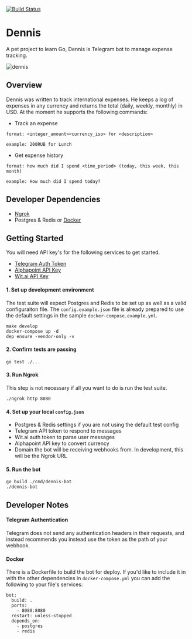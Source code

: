 [![Build Status](https://travis-ci.org/fmitra/dennis-bot.svg?branch=master)](https://travis-ci.org/fmitra/dennis-bot)

# Dennis

A pet project to learn Go, Dennis is Telegram bot to manage expense tracking.

![dennis](https://www.francismitra.com/static/misc/dennis/convo.jpg)

## Overview

Dennis was written to track international expenses. He keeps a log of expenses in any
currency and returns the total (daily, weekly, monthly) in USD. At the moment he
supports the following commands:

* Track an expense

```
format: <integer_amount><currency_iso> for <description>

example: 200RUB for Lunch
```

* Get expense history

```
format: how much did I spend <time_period> (today, this week, this month)

example: How much did I spend today?
```

## Developer Dependencies

* [Ngrok](https://ngrok.com/downlaod)
* Postgres & Redis or [Docker](https://www.docker.com/)

## Getting Started

You will need API key's for the following services to get started.

* [Telegram Auth Token](https://core.telegram.org/bots/api#authorizing-your-bot)
* [Alphapoint API Key](https://www.alphapoint.com/api/index.html)
* [Wit.ai API Key](https://wit.ai)

#### 1. Set up development environment

The test suite will expect Postgres and Redis to be set up as well as a valid
configuraiton file. The `config.example.json` file is already prepared to use the
default settings in the sample `docker-compose.example.yml`.

```
make develop
docker-compose up -d
dep ensure -vendor-only -v
```

#### 2. Confirm tests are passing

```
go test ./...
```

#### 3. Run Ngrok

This step is not necessary if all you want to do is run the test suite.

```
./ngrok http 8080
```

#### 4. Set up your local `config.json`

* Postgres & Redis settings if you are not using the default test config
* Telegram API token to respond to messages
* Wit.ai auth token to parse user messages
* Alphapoint API key to convert currency
* Domain the bot will be receiving webhooks from. In development, this will be the Ngrok URL


#### 5. Run the bot

```
go build ./cmd/dennis-bot
./dennis-bot
```

## Developer Notes

#### Telegram Authentication

Telegram does not send any authentication headers in their requests, and instead recommends
you instead use the token as the path of your webhook.

#### Docker

There is a Dockerfile to build the bot for deploy. If you'd like to include it in with the
other dependencies in `docker-compose.yml` you can add the following to your file's services:

```
bot:
  build: .
  ports:
    - 8080:8080
  restart: unless-stopped
  depends_on:
    - postgres
    - redis
```

